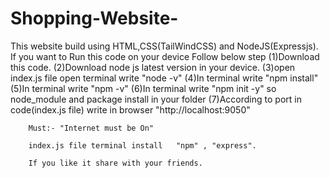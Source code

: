 # Shopping-Website-

This website build using HTML,CSS(TailWindCSS) and NodeJS(Expressjs).
         If you want to Run this code on your device
         Follow below step
        (1)Download this code.
        (2)Download node js latest version in your device.
        (3)open index.js file open terminal write   "node -v"
        (4)In terminal write "npm install"
        (5)In terminal write "npm -v"
        (6)In terminal write "npm init -y"  so node_module and package install in your folder
        (7)According to port in code(index.js file) write in browser "http://localhost:9050"

        Must:- "Internet must be On"
        
        index.js file terminal install   "npm" , "express".
        
        If you like it share with your friends.
